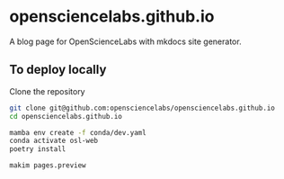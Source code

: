 # opensciencelabs.github.io

A blog page for OpenScienceLabs with mkdocs site generator.

## To deploy locally

Clone the repository

```bash
git clone git@github.com:opensciencelabs/opensciencelabs.github.io
cd opensciencelabs.github.io
```

```bash
mamba env create -f conda/dev.yaml
conda activate osl-web
poetry install
```

```bash
makim pages.preview
```
